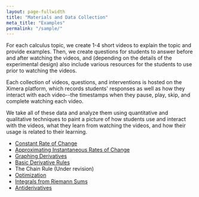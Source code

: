 ```yaml
---
layout: page-fullwidth
title: "Materials and Data Collection"
meta_title: "Examples"
permalink: "/sample/"
---
```


For each calculus topic, we create 1-4 short videos to explain the topic and provide examples. Then, we create questions for students to answer before and after watching the videos, and (depending on the details of the experimental design) also include various resources for the students to use prior to watching the videos.

Each collection of videos, questions, and interventions is hosted on the Ximera platform, which records students' responses as well as how they interact with each video--the timestamps when they pause, play, skip, and complete watching each video.

We take all of these data and analyze them using quantitative and qualitative techniques to paint a picture of how students use and interact with the videos, what they learn from watching the videos, and how their usage is related to their learning.

* [Constant Rate of Change](https://ximera.osu.edu/calcvids/sample/croc)
* [Approximating Instantaneous Rates of Change](https://ximera.osu.edu/calcvids/sample/arociroc)
* [Graphing Derivatives](https://ximera.osu.edu/calcvids/sample/graphderiv)
* [Basic Derivative Rules](https://ximera.osu.edu/calcvids/sample/derivrules)
* The Chain Rule (Under revision)
* [Optimization](https://ximera.osu.edu/calcvids/sample/opt)
* [Integrals from Riemann Sums](https://ximera.osu.edu/calcvids/sample/rs)
* [Antiderivatives](https://ximera.osu.edu/calcvids/sample/antideriv)


<!--* [5: The Chain Rule](5)-->
<!--* [8: Antiderivatives](8)-->
